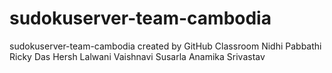 # sudokuserver-team-cambodia
sudokuserver-team-cambodia created by GitHub Classroom
Nidhi Pabbathi
Ricky Das
Hersh Lalwani
Vaishnavi Susarla
Anamika Srivastav
